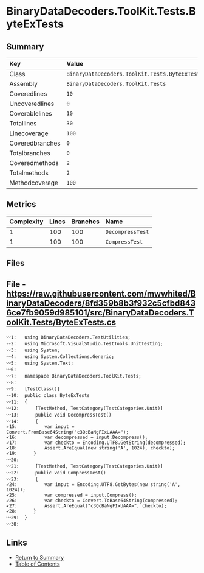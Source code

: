 ﻿# BinaryDataDecoders.ToolKit.Tests.ByteExTests

## Summary

| Key             | Value                                          |
| :-------------- | :--------------------------------------------- |
| Class           | `BinaryDataDecoders.ToolKit.Tests.ByteExTests` |
| Assembly        | `BinaryDataDecoders.ToolKit.Tests`             |
| Coveredlines    | `10`                                           |
| Uncoveredlines  | `0`                                            |
| Coverablelines  | `10`                                           |
| Totallines      | `30`                                           |
| Linecoverage    | `100`                                          |
| Coveredbranches | `0`                                            |
| Totalbranches   | `0`                                            |
| Coveredmethods  | `2`                                            |
| Totalmethods    | `2`                                            |
| Methodcoverage  | `100`                                          |

## Metrics

| Complexity | Lines | Branches | Name             |
| :--------- | :---- | :------- | :--------------- |
| 1          | 100   | 100      | `DecompressTest` |
| 1          | 100   | 100      | `CompressTest`   |

## Files

## File - https://raw.githubusercontent.com/mwwhited/BinaryDataDecoders/8fd359b8b3f932c5cfbd8436ce7fb9059d985101/src/BinaryDataDecoders.ToolKit.Tests/ByteExTests.cs

```CSharp
〰1:   using BinaryDataDecoders.TestUtilities;
〰2:   using Microsoft.VisualStudio.TestTools.UnitTesting;
〰3:   using System;
〰4:   using System.Collections.Generic;
〰5:   using System.Text;
〰6:   
〰7:   namespace BinaryDataDecoders.ToolKit.Tests;
〰8:   
〰9:   [TestClass()]
〰10:  public class ByteExTests
〰11:  {
〰12:      [TestMethod, TestCategory(TestCategories.Unit)]
〰13:      public void DecompressTest()
〰14:      {
✔15:          var input = Convert.FromBase64String("c3QcBaNgFIxUAAA=");
✔16:          var decompressed = input.Decompress();
✔17:          var checkto = Encoding.UTF8.GetString(decompressed);
✔18:          Assert.AreEqual(new string('A', 1024), checkto);
✔19:      }
〰20:  
〰21:      [TestMethod, TestCategory(TestCategories.Unit)]
〰22:      public void CompressTest()
〰23:      {
✔24:          var input = Encoding.UTF8.GetBytes(new string('A', 1024));
✔25:          var compressed = input.Compress();
✔26:          var checkto = Convert.ToBase64String(compressed);
✔27:          Assert.AreEqual("c3QcBaNgFIxUAAA=", checkto);
✔28:      }
〰29:  }
〰30:  
```

## Links

* [Return to Summary](Summary.md)
* [Table of Contents](../TOC.md)

